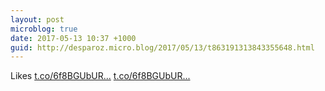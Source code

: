 ```yaml
---
layout: post
microblog: true
date: 2017-05-13 10:37 +1000
guid: http://desparoz.micro.blog/2017/05/13/t863191313843355648.html
---
```

Likes [t.co/6f8BGUbUR...]([t.co/6f8BGUbUR...](https://t.co/6f8BGUbURU).) [t.co/6f8BGUbUR...](https://t.co/6f8BGUbURU)
